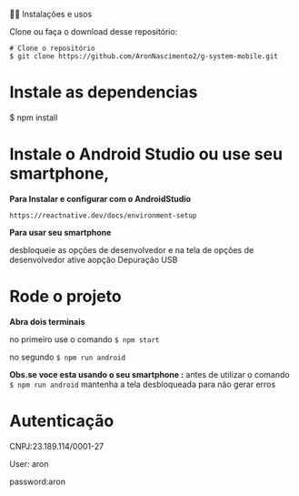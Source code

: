 🧑‍💻 Instalações e usos

Clone ou faça o download desse repositório:

```
# Clone o repositório
$ git clone https://github.com/AronNascimento2/g-system-mobile.git
```
# Instale as dependencias
$ npm install


# Instale o Android Studio ou  use seu smartphone,

**Para Instalar e configurar com o AndroidStudio**
```
https://reactnative.dev/docs/environment-setup
```
**Para usar seu smartphone**

desbloqueie as opções de desenvolvedor 
e na tela de opções de desenvolvedor ative aopção Depuração USB


# Rode o projeto
**Abra dois terminais**

no primeiro use o comando
```$ npm start```


no segundo
```$ npm run android```

**Obs.se voce esta usando o seu smartphone :** antes de utilizar o comando ```$ npm run android``` mantenha a tela desbloqueada para não gerar erros


# Autenticação
CNPJ:23.189.114/0001-27

User: aron

password:aron

